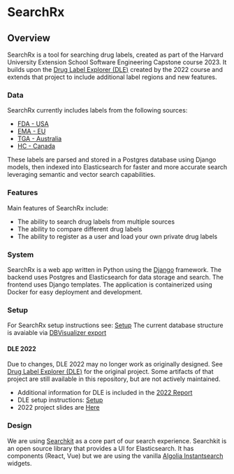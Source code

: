 # SearchRx

## Overview

SearchRx is a tool for searching drug labels, created as part of the Harvard University Extension School Software Engineering Capstone course 2023. It builds upon the [Drug Label Explorer (DLE)](https://github.com/DrugLabelExplorer/dle) created by the 2022 course and extends that project to include additional label regions and new features.

### Data
SearchRx currently includes labels from the following sources:
- [FDA - USA](https://labels.fda.gov/)
- [EMA - EU](https://www.ema.europa.eu/en/medicines)
- [TGA - Australia](https://www.ebs.tga.gov.au/)
- [HC  - Canada](https://health-products.canada.ca/dpd-bdpp/search)

These labels are parsed and stored in a Postgres database using Django models, then indexed into Elasticsearch for faster and more accurate search leveraging semantic and vector search capabilities.

### Features

Main features of SearchRx include:

- The ability to search drug labels from multiple sources
- The ability to compare different drug labels
- The ability to register as a user and load your own private drug labels

### System

SearchRx is a web app written in Python using the [Django](https://www.djangoproject.com/) framework. The backend uses Postgres and Elasticsearch for data storage and search. The frontend uses Django templates. The application is containerized using Docker for easy deployment and development.

### Setup

For SearchRx setup instructions see: [Setup](./docs/readme.md)
The current database structure is avaiable via [DBVisualizer export](./docs/dbvisualizer.png)

#### DLE 2022
Due to changes, DLE 2022 may no longer work as originally designed. See [Drug Label Explorer (DLE)](https://github.com/DrugLabelExplorer/dle) for the original project. Some artifacts of that project are still available in this repository, but are not actively maintained.
- Additional information for DLE is included in the [2022 Report](./docs/dle/report.pdf)
- DLE setup instructions: [Setup](./docs/dle/setup/readme.md)
- 2022 project slides are [Here](./docs/dle/dle.pdf)

### Design
We are using [Searchkit](https://www.searchkit.co/) as a core part of our search experience. Searchkit is an open source library that provides a UI for Elasticsearch. It has components (React, Vue) but we are using the vanilla [Algolia Instantsearch](https://www.algolia.com/doc/guides/building-search-ui/what-is-instantsearch/js/) widgets.
